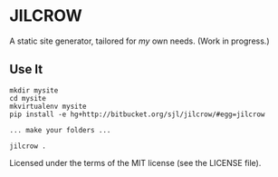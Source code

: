 JILCROW
=======

A static site generator, tailored for *my* own needs. (Work in progress.)

Use It
------

    mkdir mysite
    cd mysite
    mkvirtualenv mysite
    pip install -e hg+http://bitbucket.org/sjl/jilcrow/#egg=jilcrow

    ... make your folders ...

    jilcrow .

Licensed under the terms of the MIT license (see the LICENSE file).

